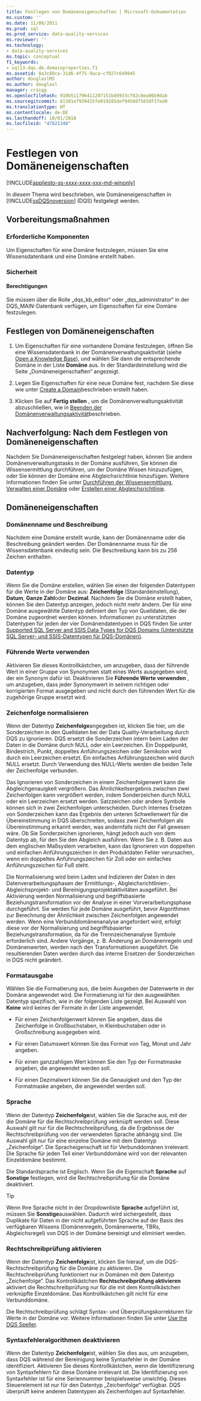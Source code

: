 ```yaml
---
title: Festlegen von Domäneneigenschaften | Microsoft-Dokumentation
ms.custom: ''
ms.date: 11/08/2011
ms.prod: sql
ms.prod_service: data-quality-services
ms.reviewer: ''
ms.technology:
- data-quality-services
ms.topic: conceptual
f1_keywords:
- sql13.dqs.dm.domainproperties.f1
ms.assetid: 8a3c88ca-31d6-4f75-9aca-cf027c6d9845
author: douglaslMS
ms.author: douglasl
manager: craigg
ms.openlocfilehash: 910b511796411207151b40933cf82c8ea06b9dab
ms.sourcegitcommit: 61381ef939415fe019285def9450d7583df1fed0
ms.translationtype: HT
ms.contentlocale: de-DE
ms.lasthandoff: 10/01/2018
ms.locfileid: "47821348"
---
```

# <a name="set-domain-properties"></a>Festlegen von Domäneneigenschaften

[!INCLUDE[appliesto-ss-xxxx-xxxx-xxx-md-winonly](../includes/appliesto-ss-xxxx-xxxx-xxx-md-winonly.md)]

  In diesem Thema wird beschrieben, wie Domäneneigenschaften in [!INCLUDE[ssDQSnoversion](../includes/ssdqsnoversion-md.md)] (DQS) festgelegt werden.  
  
##  <a name="BeforeYouBegin"></a> Vorbereitungsmaßnahmen  
  
###  <a name="Prerequisites"></a> Erforderliche Komponenten  
 Um Eigenschaften für eine Domäne festzulegen, müssen Sie eine Wissensdatenbank und eine Domäne erstellt haben.  
  
###  <a name="Security"></a> Sicherheit  
  
####  <a name="Permissions"></a> Berechtigungen  
 Sie müssen über die Rolle „dqs_kb_editor“ oder „dqs_administrator“ in der DQS_MAIN-Datenbank verfügen, um Eigenschaften für eine Domäne festzulegen.  
  
##  <a name="Set"></a> Festlegen von Domäneneigenschaften  
  
1.  Um Eigenschaften für eine vorhandene Domäne festzulegen, öffnen Sie eine Wissensdatenbank in der Domänenverwaltungsaktivität (siehe [Open a Knowledge Base](../data-quality-services/open-a-knowledge-base.md)), und wählen Sie dann die entsprechende Domäne in der Liste **Domäne** aus. In der Standardeinstellung wird die Seite „Domäneneigenschaften“ angezeigt.  
  
2.  Legen Sie Eigenschaften für eine neue Domäne fest, nachdem Sie diese wie unter [Create a Domain](../data-quality-services/create-a-domain.md)beschrieben erstellt haben.  
  
3.  Klicken Sie auf **Fertig stellen** , um die Domänenverwaltungsaktivität abzuschließen, wie in [Beenden der Domänenverwaltungsaktivität](http://msdn.microsoft.com/library/ab6505ad-3090-453b-bb01-58435e7fa7c0)beschrieben.  
  
##  <a name="FollowUp"></a> Nachverfolgung: Nach dem Festlegen von Domäneneigenschaften  
 Nachdem Sie Domäneneigenschaften festgelegt haben, können Sie andere Domänenverwaltungstasks in der Domäne ausführen, Sie können die Wissensermittlung durchführen, um der Domäne Wissen hinzuzufügen, oder Sie können der Domäne eine Abgleichsrichtlinie hinzufügen. Weitere Informationen finden Sie unter [Durchführen der Wissensermittlung](../data-quality-services/perform-knowledge-discovery.md), [Verwalten einer Domäne](../data-quality-services/managing-a-domain.md) oder [Erstellen einer Abgleichsrichtlinie](../data-quality-services/create-a-matching-policy.md).  
  
##  <a name="Properties"></a> Domäneneigenschaften  
  
###  <a name="Name"></a> Domänenname und Beschreibung  
 Nachdem eine Domäne erstellt wurde, kann der Domänenname oder die Beschreibung geändert werden. Der Domänenname muss für die Wissensdatenbank eindeutig sein. Die Beschreibung kann bis zu 256 Zeichen enthalten.  
  
###  <a name="Type"></a> Datentyp  
 Wenn Sie die Domäne erstellen, wählen Sie einen der folgenden Datentypen für die Werte in der Domäne aus: **Zeichenfolge** (Standardeinstellung), **Datum**, **Ganze Zahl**oder **Dezimal**. Nachdem Sie die Domäne erstellt haben, können Sie den Datentyp anzeigen, jedoch nicht mehr ändern. Der für eine Domäne ausgewählte Datentyp definiert den Typ von Quelldaten, die der Domäne zugeordnet werden können. Informationen zu unterstützten Datentypen für jeden der vier Domänendatentypen in DQS finden Sie unter [Supported SQL Server and SSIS Data Types for DQS Domains (Unterstützte SQL Server- und SSIS-Datentypen für DQS-Domänen)](../data-quality-services/supported-sql-server-and-ssis-data-types-for-dqs-domains.md).  
  
###  <a name="Leading"></a> Führende Werte verwenden  
 Aktivieren Sie dieses Kontrollkästchen, um anzugeben, dass der führende Wert in einer Gruppe von Synonymen statt eines Werts ausgegeben wird, der ein Synonym dafür ist. Deaktivieren Sie **Führende Werte verwenden** , um anzugeben, dass jeder Synonymwert in seinem richtigen oder korrigierten Format ausgegeben und nicht durch den führenden Wert für die zugehörige Gruppe ersetzt wird.  
  
###  <a name="Normalize"></a> Zeichenfolge normalisieren  
 Wenn der Datentyp **Zeichenfolge**angegeben ist, klicken Sie hier, um die Sonderzeichen in den Quelldaten bei der Data Quality-Verarbeitung durch DQS zu ignorieren. DQS ersetzt die Sonderzeichen intern beim Laden der Daten in die Domäne durch NULL oder ein Leerzeichen. Ein Doppelpunkt, Bindestrich, Punkt, doppeltes Anführungszeichen oder Semikolon wird durch ein Leerzeichen ersetzt. Ein einfaches Anführungszeichen wird durch NULL ersetzt. Durch Verwendung des NULL-Werts werden die beiden Teile der Zeichenfolge verbunden.  
  
 Das Ignorieren von Sonderzeichen in einem Zeichenfolgenwert kann die Abgleichgenauigkeit vergrößern. Das Ähnlichkeitsergebnis zwischen zwei Zeichenfolgen kann vergrößert werden, indem Sonderzeichen durch NULL oder ein Leerzeichen ersetzt werden. Satzzeichen oder andere Symbole können sich in zwei Zeichenfolgen unterscheiden. Durch internes Ersetzen von Sonderzeichen kann das Ergebnis den unteren Schwellenwert für die Übereinstimmung in DQS überschreiten, sodass zwei Zeichenfolgen als Übereinstimmung erkannt werden, was andernfalls nicht der Fall gewesen wäre. Ob Sie Sonderzeichen ignorieren, hängt jedoch auch von dem Datentyp ab, für den Sie den Abgleich ausführen. Wenn Sie z. B. Daten aus dem englischen Maßsystem verarbeiten, kann das Ignorieren von doppelten und einfachen Anführungszeichen in den Produktdaten Fehler verursachen, wenn ein doppeltes Anführungszeichen für Zoll oder ein einfaches Anführungszeichen für Fuß steht.  
  
 Die Normalisierung wird beim Laden und Indizieren der Daten in den Datenverarbeitungsphasen der Ermittlungs-, Abgleichsrichtlinien-, Abgleichsprojekt- und Bereinigungsprojektaktivitäten ausgeführt. Bei Aktivierung werden Normalisierung und begriffsbasierte Beziehungstransformation vor der Analyse in einer Vorverarbeitungsphase durchgeführt. Sie werden für jede Domäne ausgeführt, bevor Algorithmen zur Berechnung der Ähnlichkeit zwischen Zeichenfolgen angewendet werden. Wenn eine Verbunddomänenanalyse angefordert wird, erfolgt diese vor der Normalisierung und begriffsbasierter Beziehungstransformation, da für die Trennzeichenanalyse Symbole erforderlich sind. Andere Vorgänge, z. B. Änderung an Domänenregeln und Domänenwerten, werden nach den Transformationen ausgeführt. Die resultierenden Daten werden durch das interne Ersetzen der Sonderzeichen in DQS nicht geändert.  
  
###  <a name="Format"></a> Formatausgabe  
 Wählen Sie die Formatierung aus, die beim Ausgeben der Datenwerte in der Domäne angewendet wird. Die Formatierung ist für den ausgewählten Datentyp spezifisch, wie in der folgenden Liste gezeigt. Bei Auswahl von **Keine** wird keines der Formate in der Liste angewendet.  
  
-   Für einen Zeichenfolgenwert können Sie angeben, dass die Zeichenfolge in Großbuchstaben, in Kleinbuchstaben oder in Großschreibung ausgegeben wird.  
  
-   Für einen Datumswert können Sie das Format von Tag, Monat und Jahr angeben.  
  
-   Für einen ganzzahligen Wert können Sie den Typ der Formatmaske angeben, die angewendet werden soll.  
  
-   Für einen Dezimalwert können Sie die Genauigkeit und den Typ der Formatmaske angeben, die angewendet werden soll.  
  
###  <a name="Language"></a> Sprache  
 Wenn der Datentyp **Zeichenfolge**ist, wählen Sie die Sprache aus, mit der die Domäne für die Rechtschreibprüfung verknüpft werden soll. Diese Auswahl gilt nur für die Rechtschreibprüfung, da die Ergebnisse der Rechtschreibprüfung von der verwendeten Sprache abhängig sind. Die Auswahl gilt nur für eine einzelne Domäne mit dem Datentyp „Zeichenfolge“. Die Spracheigenschaft ist für Verbunddomänen irrelevant. Die Sprache für jeden Teil einer Verbunddomäne wird von der relevanten Einzeldomäne bestimmt.  
  
 Die Standardsprache ist Englisch. Wenn Sie die Eigenschaft **Sprache** auf **Sonstige** festlegen, wird die Rechtschreibprüfung für die Domäne deaktiviert.  
  
> [!TIP]  
>  Wenn Ihre Sprache nicht in der Dropdownliste **Sprache** aufgeführt ist, müssen Sie **Sonstige**auswählen. Dadurch wird sichergestellt, dass Duplikate für Daten in der nicht aufgeführten Sprache auf der Basis des verfügbaren Wissens (Domänenregeln, Domänenwerte, TBRs, Abgleichsregel) von DQS in der Domäne bereinigt und eliminiert werden.  
  
###  <a name="Speller"></a> Rechtschreibprüfung aktivieren  
 Wenn der Datentyp **Zeichenfolge**ist, klicken Sie hierauf, um die DQS-Rechtschreibprüfung für die Domäne zu aktivieren. Die Rechtschreibprüfung funktioniert nur in Domänen mit dem Datentyp „Zeichenfolge“. Das Kontrollkästchen **Rechtschreibprüfung aktivieren** aktiviert die Rechtschreibprüfung nur für die mit dem Kontrollkästchen verknüpfte Einzeldomäne. Das Kontrollkästchen gilt nicht für eine Verbunddomäne.  
  
 Die Rechtschreibprüfung schlägt Syntax- und Überprüfungskorrekturen für Werte in der Domäne vor. Weitere Informationen finden Sie unter [Use the DQS Speller](../data-quality-services/use-the-dqs-speller.md).  
  
###  <a name="Syntax"></a> Syntaxfehleralgorithmen deaktivieren  
 Wenn der Datentyp **Zeichenfolge**ist, wählen Sie dies aus, um anzugeben, dass DQS während der Bereinigung keine Syntaxfehler in der Domäne identifiziert. Aktivieren Sie dieses Kontrollkästchen, wenn die Identifizierung von Syntaxfehlern für diese Domäne irrelevant ist. Die Identifizierung von Syntaxfehler ist für eine Seriennummer beispielsweise unwichtig. Dieses Steuerelement ist nur für den Datentyp „Zeichenfolge“ verfügbar. DQS überprüft keine anderen Datentypen als Zeichenfolgen auf Syntaxfehler.  
  
  

